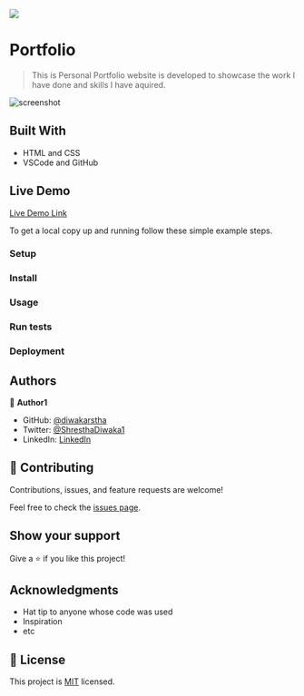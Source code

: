 ![](https://img.shields.io/badge/Microverse-blueviolet)

# Portfolio

> This is Personal Portfolio website is developed to showcase the work I have done and skills I have aquired.

![screenshot](./app_screenshot.png)

## Built With

- HTML and CSS
- VSCode and GitHub

## Live Demo

[Live Demo Link](https://livedemo.com)

To get a local copy up and running follow these simple example steps.

### Setup

### Install

### Usage

### Run tests

### Deployment



## Authors

👤 **Author1**

- GitHub: [@diwakarstha](https://github.com/siwakarstha)
- Twitter: [@ShresthaDiwaka1](https://twitter.com/ShresthaDiwaka1)
- LinkedIn: [LinkedIn](https://linkedin.com/in/diwakarstha)

## 🤝 Contributing

Contributions, issues, and feature requests are welcome!

Feel free to check the [issues page](../../issues/).

## Show your support

Give a ⭐️ if you like this project!

## Acknowledgments

- Hat tip to anyone whose code was used
- Inspiration
- etc

## 📝 License

This project is [MIT](./LICENSE) licensed.
